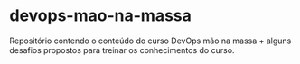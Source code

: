 # devops-mao-na-massa
Repositório contendo o conteúdo do curso DevOps mão na massa + alguns desafios propostos para treinar os conhecimentos do curso.
